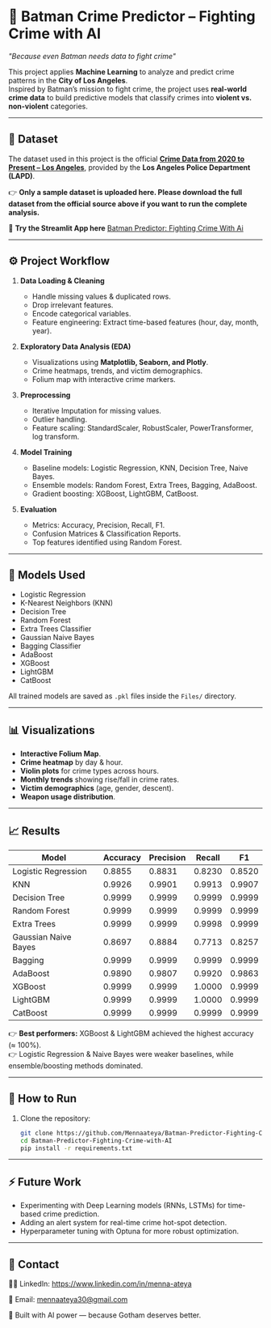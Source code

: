 # 🦇 Batman Crime Predictor – Fighting Crime with AI  

_"Because even Batman needs data to fight crime"_  

This project applies **Machine Learning** to analyze and predict crime patterns in the **City of Los Angeles**.  
Inspired by Batman’s mission to fight crime, the project uses **real-world crime data** to build predictive models that classify crimes into **violent vs. non-violent** categories.  

---

## 📂 Dataset  

The dataset used in this project is the official **[Crime Data from 2020 to Present – Los Angeles](https://catalog.data.gov/dataset/crime-data-from-2020-to-present)**, provided by the **Los Angeles Police Department (LAPD)**.  

👉 **Only a sample dataset is uploaded here. Please download the full dataset from the official source above if you want to run the complete analysis.**

🚀 **Try the Streamlit App here** [Batman Predictor: Fighting Crime With Ai](https://batman-predictor-fighting-crime-with-ai.streamlit.app/)

---

## ⚙️ Project Workflow  

1. **Data Loading & Cleaning**
   - Handle missing values & duplicated rows.  
   - Drop irrelevant features.  
   - Encode categorical variables.  
   - Feature engineering: Extract time-based features (hour, day, month, year).  

2. **Exploratory Data Analysis (EDA)**
   - Visualizations using **Matplotlib, Seaborn, and Plotly**.  
   - Crime heatmaps, trends, and victim demographics.  
   - Folium map with interactive crime markers.  

3. **Preprocessing**
   - Iterative Imputation for missing values.  
   - Outlier handling.  
   - Feature scaling: StandardScaler, RobustScaler, PowerTransformer, log transform.  

4. **Model Training**
   - Baseline models: Logistic Regression, KNN, Decision Tree, Naive Bayes.  
   - Ensemble models: Random Forest, Extra Trees, Bagging, AdaBoost.  
   - Gradient boosting: XGBoost, LightGBM, CatBoost.  

5. **Evaluation**
   - Metrics: Accuracy, Precision, Recall, F1.  
   - Confusion Matrices & Classification Reports.  
   - Top features identified using Random Forest.  

---

## 🤖 Models Used  

- Logistic Regression  
- K-Nearest Neighbors (KNN)  
- Decision Tree  
- Random Forest  
- Extra Trees Classifier  
- Gaussian Naive Bayes  
- Bagging Classifier  
- AdaBoost  
- XGBoost  
- LightGBM  
- CatBoost  

All trained models are saved as `.pkl` files inside the `Files/` directory.  

---

## 📊 Visualizations  

- **Interactive Folium Map**.  
- **Crime heatmap** by day & hour.  
- **Violin plots** for crime types across hours.  
- **Monthly trends** showing rise/fall in crime rates.  
- **Victim demographics** (age, gender, descent).  
- **Weapon usage distribution**.  

---

## 📈 Results  

| Model                   | Accuracy | Precision | Recall | F1   |
|--------------------------|----------|-----------|--------|------|
| Logistic Regression      | 0.8855   | 0.8831    | 0.8230 | 0.8520 |
| KNN                      | 0.9926   | 0.9901    | 0.9913 | 0.9907 |
| Decision Tree            | 0.9999   | 0.9999    | 0.9999 | 0.9999 |
| Random Forest            | 0.9999   | 0.9999    | 0.9999 | 0.9999 |
| Extra Trees              | 0.9999   | 0.9999    | 0.9998 | 0.9999 |
| Gaussian Naive Bayes     | 0.8697   | 0.8884    | 0.7713 | 0.8257 |
| Bagging                  | 0.9999   | 0.9999    | 0.9999 | 0.9999 |
| AdaBoost                 | 0.9890   | 0.9807    | 0.9920 | 0.9863 |
| XGBoost                  | 0.9999   | 0.9999    | 1.0000 | 0.9999 |
| LightGBM                 | 0.9999   | 0.9999    | 1.0000 | 0.9999 |
| CatBoost                 | 0.9999   | 0.9999    | 0.9999 | 0.9999 |

👉 **Best performers:** XGBoost & LightGBM achieved the highest accuracy (≈ 100%).  
👉 Logistic Regression & Naive Bayes were weaker baselines, while ensemble/boosting methods dominated.  

---
## 🚀 How to Run  

1. Clone the repository:  
   ```bash
   git clone https://github.com/Mennaateya/Batman-Predictor-Fighting-Crime-with-AI.git
   cd Batman-Predictor-Fighting-Crime-with-AI
   pip install -r requirements.txt
---
## ⚡ Future Work

- Experimenting with Deep Learning models (RNNs, LSTMs) for time-based crime prediction.
- Adding an alert system for real-time crime hot-spot detection.
- Hyperparameter tuning with Optuna for more robust optimization.

---

## 📝 Contact

👩‍💻 LinkedIn: https://www.linkedin.com/in/menna-ateya

📧 Email: mennaateya30@gmail.com

🦇 Built with AI power — because Gotham deserves better.
